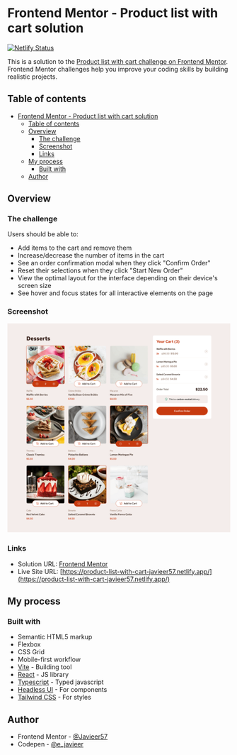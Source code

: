 # Frontend Mentor - Product list with cart solution

[![Netlify Status](https://api.netlify.com/api/v1/badges/8186b32b-d553-4772-87f7-528f6b9bbbbf/deploy-status)](https://app.netlify.com/sites/product-list-with-cart-javieer57/deploys)

This is a solution to the [Product list with cart challenge on Frontend Mentor](https://www.frontendmentor.io/challenges/product-list-with-cart-5MmqLVAp_d). Frontend Mentor challenges help you improve your coding skills by building realistic projects.

## Table of contents

- [Frontend Mentor - Product list with cart solution](#frontend-mentor---product-list-with-cart-solution)
  - [Table of contents](#table-of-contents)
  - [Overview](#overview)
    - [The challenge](#the-challenge)
    - [Screenshot](#screenshot)
    - [Links](#links)
  - [My process](#my-process)
    - [Built with](#built-with)
  - [Author](#author)

## Overview

### The challenge

Users should be able to:

- Add items to the cart and remove them
- Increase/decrease the number of items in the cart
- See an order confirmation modal when they click "Confirm Order"
- Reset their selections when they click "Start New Order"
- View the optimal layout for the interface depending on their device's screen size
- See hover and focus states for all interactive elements on the page

### Screenshot

![](./screenshot.png)

### Links

- Solution URL: [Frontend Mentor](www.frontendmentor.io/solutions/product-list-with-cart-react-typescript-usereducer-v1Ls5GDSUw)
- Live Site URL: [https://product-list-with-cart-javieer57.netlify.app/](https://product-list-with-cart-javieer57.netlify.app/)

## My process

### Built with

- Semantic HTML5 markup
- Flexbox
- CSS Grid
- Mobile-first workflow
- [Vite](https://vite.dev/) - Building tool
- [React](https://reactjs.org/) - JS library
- [Typescript](https://www.typescriptlang.org/) - Typed javascript
- [Headless UI](https://headlessui.com/) - For components
- [Tailwind CSS](https://tailwindcss.com/) - For styles

## Author

- Frontend Mentor - [@Javieer57](https://www.frontendmentor.io/profile/Javieer57)
- Codepen - [@e_javieer](https://codepen.io/e_javieer)
